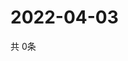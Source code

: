 # 2022-04-03
  共 0条

  <!-- BEGIN -->
  <!-- 最后更新时间Sun Apr 03 2022 17:07:23 GMT+0000 (Coordinated Universal Time) -->
  
  <!-- END -->
  
  